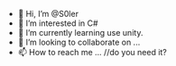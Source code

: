 - 👋 Hi, I’m @S0ler
- 👀 I’m interested in C#
- 🌱 I’m currently learning use unity.
- 💞️ I’m looking to collaborate on ...
- 📫 How to reach me ... //do you need it?

<!---
S0ler/S0ler is a ✨ special ✨ repository because its `README.md` (this file) appears on your GitHub profile.
You can click the Preview link to take a look at your changes.
--->
